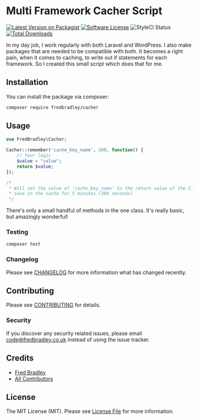 # Multi Framework Cacher Script

[![Latest Version on Packagist](https://img.shields.io/packagist/v/fredbradley/cacher.svg?style=flat-square)](https://packagist.org/packages/fredbradley/cacher)
[![Software License](https://img.shields.io/badge/license-MIT-brightgreen.svg?style=flat-square)](LICENSE.md)
![StyleCI Status](https://github.styleci.io/repos/278584366/shield)
[![Total Downloads](https://img.shields.io/packagist/dt/fredbradley/cacher.svg?style=flat-square)](https://packagist.org/packages/fredbradley/cacher)

In my day job, I work regularly with both Laravel and WordPress. I also make packages that are needed to be compatible with both. It becomes a right pain, when it comes to caching, to write out if statements for each framework. So I created this small script which does that for me.    

## Installation

You can install the package via composer:

```bash
composer require fredbradley/cacher
```

## Usage

``` php
use FredBradley\Cacher;

Cacher::remember('cache_key_name', 300, function() {
    // Your logic
    $value = "value";
    return $value;
});

/*
 * Will set the value of 'cache_key_name' to the return value of the Closure callback and 
 * save in the cache for 5 minutes (300 seconds)
 */
```

There's only a small handful of methods in the one class. It's really basic, but amazingly wonderful!

### Testing

``` bash
composer test
```

### Changelog

Please see [CHANGELOG](CHANGELOG.md) for more information what has changed recently.

## Contributing

Please see [CONTRIBUTING](CONTRIBUTING.md) for details.

### Security

If you discover any security related issues, please email code@fredbradley.co.uk instead of using the issue tracker.

## Credits

- [Fred Bradley](https://github.com/fredbradley)
- [All Contributors](../../contributors)

## License

The MIT License (MIT). Please see [License File](LICENSE.md) for more information.
